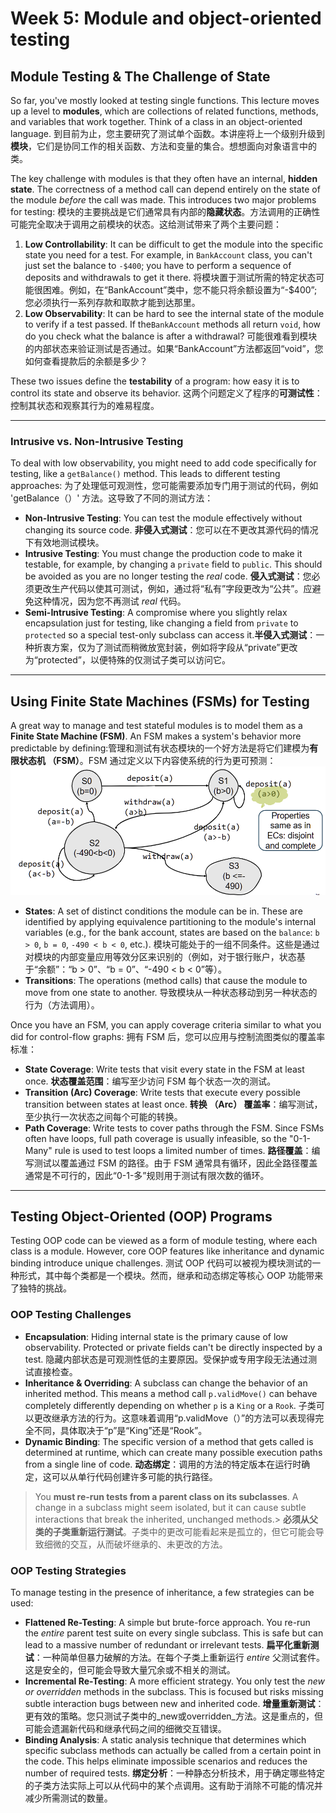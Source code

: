 # Week 5: Module and object-oriented testing
## Module Testing & The Challenge of State

So far, you've mostly looked at testing single functions. This lecture moves up a level to **modules**, which are collections of related functions, methods, and variables that work together. Think of a class in an object-oriented language. 到目前为止，您主要研究了测试单个函数。本讲座将上一个级别升级到 **模块**，它们是协同工作的相关函数、方法和变量的集合。想想面向对象语言中的类。

The key challenge with modules is that they often have an internal, **hidden state**. The correctness of a method call can depend entirely on the state of the module _before_ the call was made. This introduces two major problems for testing: 模块的主要挑战是它们通常具有内部的**隐藏状态**。方法调用的正确性可能完全取决于调用之前模块的状态。这给测试带来了两个主要问题：

1. **Low Controllability**: It can be difficult to get the module into the specific state you need for a test. For example, in `BankAccount` class, you can't just set the balance to `-$400`; you have to perform a sequence of deposits and withdrawals to get it there. 将模块置于测试所需的特定状态可能很困难。例如，在“BankAccount”类中，您不能只将余额设置为“-$400”;您必须执行一系列存款和取款才能到达那里。
2. **Low Observability**: It can be hard to see the internal state of the module to verify if a test passed. If the`BankAccount` methods all return `void`, how do you check what the balance is after a withdrawal? 可能很难看到模块的内部状态来验证测试是否通过。如果“BankAccount”方法都返回“void”，您如何查看提款后的余额是多少？

These two issues define the **testability** of a program: how easy it is to control its state and observe its behavior. 这两个问题定义了程序的**可测试性**：控制其状态和观察其行为的难易程度。

---

### Intrusive vs. Non-Intrusive Testing

To deal with low observability, you might need to add code specifically for testing, like a `getBalance()` method. This leads to different testing approaches: 为了处理低可观测性，您可能需要添加专门用于测试的代码，例如 'getBalance（）' 方法。这导致了不同的测试方法：

- **Non-Intrusive Testing**: You can test the module effectively without changing its source code.
  **非侵入式测试**：您可以在不更改其源代码的情况下有效地测试模块。
- **Intrusive Testing**: You must change the production code to make it testable, for example, by changing a `private` field to `public`. This should be avoided as you are no longer testing the _real_ code.
  **侵入式测试**：您必须更改生产代码以使其可测试，例如，通过将“私有”字段更改为“公共”。应避免这种情况，因为您不再测试 _real_ 代码。
- **Semi-Intrusive Testing**: A compromise where you slightly relax encapsulation just for testing, like changing a field from `private` to `protected` so a special test-only subclass can access it.**半侵入式测试**：一种折衷方案，仅为了测试而稍微放宽封装，例如将字段从“private”更改为“protected”，以便特殊的仅测试子类可以访问它。

---

## Using Finite State Machines (FSMs) for Testing

A great way to manage and test stateful modules is to model them as a **Finite State Machine (FSM)**. An FSM makes a system's behavior more predictable by defining:管理和测试有状态模块的一个好方法是将它们建模为**有限状态机 （FSM）**。FSM 通过定义以下内容使系统的行为更可预测：
![](images/Pasted%20image%2020250926230114.png)
- **States**: A set of distinct conditions the module can be in. These are identified by applying equivalence partitioning to the module's internal variables (e.g., for the bank account, states are based on the `balance`: `b > 0`, `b = 0`, `-490 < b < 0`, etc.).
  模块可能处于的一组不同条件。这些是通过对模块的内部变量应用等效分区来识别的（例如，对于银行账户，状态基于“余额”：“b > 0”、“b = 0”、“-490 < b < 0”等）。
- **Transitions**: The operations (method calls) that cause the module to move from one state to another. 导致模块从一种状态移动到另一种状态的行为（方法调用）。

Once you have an FSM, you can apply coverage criteria similar to what you did for control-flow graphs: 拥有 FSM 后，您可以应用与控制流图类似的覆盖率标准：

- **State Coverage**: Write tests that visit every state in the FSM at least once.
  **状态覆盖范围**：编写至少访问 FSM 每个状态一次的测试。
- **Transition (Arc) Coverage**: Write tests that execute every possible transition between states at least once.
  **转换 （Arc） 覆盖率**：编写测试，至少执行一次状态之间每个可能的转换。
- **Path Coverage**: Write tests to cover paths through the FSM. Since FSMs often have loops, full path coverage is usually infeasible, so the "0-1-Many" rule is used to test loops a limited number of times.
  **路径覆盖**：编写测试以覆盖通过 FSM 的路径。由于 FSM 通常具有循环，因此全路径覆盖通常是不可行的，因此“0-1-多”规则用于测试有限次数的循环。

---

## Testing Object-Oriented (OOP) Programs

Testing OOP code can be viewed as a form of module testing, where each class is a module. However, core OOP features like inheritance and dynamic binding introduce unique challenges.
测试 OOP 代码可以被视为模块测试的一种形式，其中每个类都是一个模块。然而，继承和动态绑定等核心 OOP 功能带来了独特的挑战。
### OOP Testing Challenges

- **Encapsulation**: Hiding internal state is the primary cause of low observability. Protected or private fields can't be directly inspected by a test.
  隐藏内部状态是可观测性低的主要原因。受保护或专用字段无法通过测试直接检查。
- **Inheritance & Overriding**: A subclass can change the behavior of an inherited method. This means a method call `p.validMove()` can behave completely differently depending on whether `p` is a `King` or a `Rook`. 
  子类可以更改继承方法的行为。这意味着调用“p.validMove（）”的方法可以表现得完全不同，具体取决于“p”是“King”还是“Rook”。
- **Dynamic Binding**: The specific version of a method that gets called is determined at runtime, which can create many possible execution paths from a single line of code.
  **动态绑定**：调用的方法的特定版本在运行时确定，这可以从单行代码创建许多可能的执行路径。

> You **must re-run tests from a parent class on its subclasses**. A change in a subclass might seem isolated, but it can cause subtle interactions that break the inherited, unchanged methods.>
>  **必须从父类的子类重新运行测试**。子类中的更改可能看起来是孤立的，但它可能会导致细微的交互，从而破坏继承的、未更改的方法。

### OOP Testing Strategies

To manage testing in the presence of inheritance, a few strategies can be used:

- **Flattened Re-Testing**: A simple but brute-force approach. You re-run the _entire_ parent test suite on every single subclass. This is safe but can lead to a massive number of redundant or irrelevant tests.
  **扁平化重新测试**：一种简单但暴力破解的方法。在每个子类上重新运行 _entire_ 父测试套件。这是安全的，但可能会导致大量冗余或不相关的测试。
- **Incremental Re-Testing**: A more efficient strategy. You only test the _new or overridden_ methods in the subclass. This is focused but risks missing subtle interaction bugs between new and inherited code.
  **增量重新测试**：更有效的策略。您只测试子类中的_new或overridden_方法。这是重点的，但可能会遗漏新代码和继承代码之间的细微交互错误。
- **Binding Analysis**: A static analysis technique that determines which specific subclass methods can actually be called from a certain point in the code. This helps eliminate impossible scenarios and reduces the number of required tests.
  **绑定分析**：一种静态分析技术，用于确定哪些特定的子类方法实际上可以从代码中的某个点调用。这有助于消除不可能的情况并减少所需测试的数量。